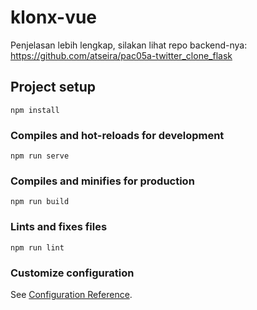 # klonx-vue

Penjelasan lebih lengkap, silakan lihat repo backend-nya:
https://github.com/atseira/pac05a-twitter_clone_flask

## Project setup
```
npm install
```

### Compiles and hot-reloads for development
```
npm run serve
```

### Compiles and minifies for production
```
npm run build
```

### Lints and fixes files
```
npm run lint
```

### Customize configuration
See [Configuration Reference](https://cli.vuejs.org/config/).
